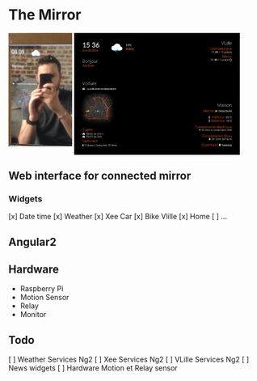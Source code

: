 # The Mirror

<img src="screen/screen.gif" width="25%">
<img src="screen/screen_2.png" width="65%" style="vertical-align: top;">

## Web interface for connected mirror

### Widgets
[x] Date time
[x] Weather
[x] Xee Car
[x] Bike Vlille
[x] Home
[ ] ...

## Angular2

## Hardware

- Raspberry Pi 
- Motion Sensor
- Relay
- Monitor

## Todo

[ ] Weather Services Ng2
[ ] Xee Services Ng2
[ ] VLille Services Ng2
[ ] News widgets
[ ] Hardware Motion et Relay sensor
